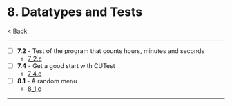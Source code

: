 # 8. Datatypes and Tests

[< Back](../README.md)

---

- [ ] **7.2** - Test of the program that counts hours, minutes and seconds
  - [7_2.c](./7_2.c)
- [ ] **7.4** - Get a good start with CUTest
  - [7_4.c](./7_4.c)
- [ ] **8.1** - A random menu
  - [8_1.c](./8_1.c)

---
